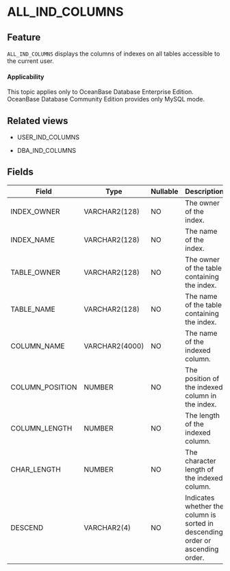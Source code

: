 ALL_IND_COLUMNS
====================================
<!-- #docslug#/oceanbase-database/oceanbase-database/V4.0.0/ALL_IND_COLUMNS-1 -->


Feature
-----------

`ALL_IND_COLUMNS` displays the columns of indexes on all tables accessible to the current user.

<main id="notice" >
    <h4>Applicability</h4>
    <p>This topic applies only to OceanBase Database Enterprise Edition. OceanBase Database Community Edition provides only MySQL mode. </p>
  </main>

Related views
-------------

* USER_IND_COLUMNS



* DBA_IND_COLUMNS






Fields
-------------



| **Field**       | **Type**       | **Nullable** | **Description**                                                                |
|-----------------|----------------|--------------|--------------------------------------------------------------------------------|
| INDEX_OWNER     | VARCHAR2(128)  | NO           | The owner of the index.                                                        |
| INDEX_NAME      | VARCHAR2(128)  | NO           | The name of the index.                                                         |
| TABLE_OWNER     | VARCHAR2(128)  | NO           | The owner of the table containing the index.                                   |
| TABLE_NAME      | VARCHAR2(128)  | NO           | The name of the table containing the index.                                    |
| COLUMN_NAME     | VARCHAR2(4000) | NO           | The name of the indexed column.                                                |
| COLUMN_POSITION | NUMBER         | NO           | The position of the indexed column in the index.                               |
| COLUMN_LENGTH   | NUMBER         | NO           | The length of the indexed column.                                              |
| CHAR_LENGTH     | NUMBER         | NO           | The character length of the indexed column.                                    |
| DESCEND         | VARCHAR2(4)    | NO           | Indicates whether the column is sorted in descending order or ascending order. |



